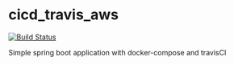 # cicd_travis_aws

[![Build Status](https://travis-ci.org/gabrielrps/cicd_travis_aws.svg?branch=master)](https://travis-ci.org/gabrielrps/cicd_travis_aws)

Simple spring boot application with docker-compose and travisCI 
